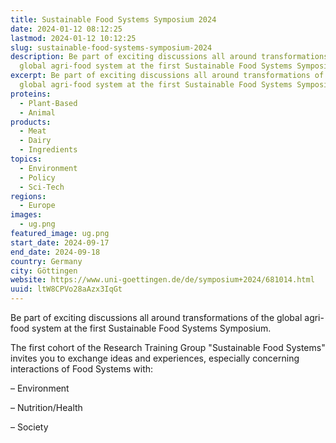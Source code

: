 ```yaml
---
title: Sustainable Food Systems Symposium 2024
date: 2024-01-12 08:12:25
lastmod: 2024-01-12 10:12:25
slug: sustainable-food-systems-symposium-2024
description: Be part of exciting discussions all around transformations of the
  global agri-food system at the first Sustainable Food Systems Symposium.
excerpt: Be part of exciting discussions all around transformations of the
  global agri-food system at the first Sustainable Food Systems Symposium.
proteins:
  - Plant-Based
  - Animal
products:
  - Meat
  - Dairy
  - Ingredients
topics:
  - Environment
  - Policy
  - Sci-Tech
regions:
  - Europe
images:
  - ug.png
featured_image: ug.png
start_date: 2024-09-17
end_date: 2024-09-18
country: Germany
city: Göttingen
website: https://www.uni-goettingen.de/de/symposium+2024/681014.html
uuid: ltW8CPVo28aAzx3IqGt
---
```

Be part of exciting discussions all around transformations of the global agri-food system at the first Sustainable Food Systems Symposium.

The first cohort of the Research Training Group "Sustainable Food Systems" invites you to exchange ideas and experiences, especially concerning interactions of Food Systems with:

– Environment

– Nutrition/Health

– Society